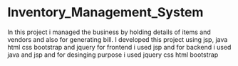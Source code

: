 # Inventory_Management_System
In this project i managed the business by holding details of items and vendors and also for generating bill. I developed this project using jsp, java html css bootstrap and jquery for frontend i used jsp and for backend i used java and jsp and for desinging purpose i used jquery css html bootstrap
